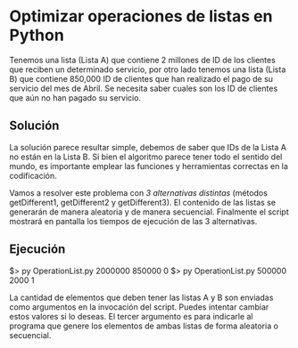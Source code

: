 # Optimizar operaciones de listas en Python

Tenemos una lista (Lista A) que contiene 2 millones de ID de los clientes que reciben un determinado servicio, por otro lado tenemos una lista (Lista B) que contiene 850,000 ID de clientes que han realizado el pago de su servicio del mes de Abril. Se necesita saber cuales son los ID de clientes que aún no han pagado su servicio.

## Solución

La solución parece resultar simple, debemos de saber que IDs de la Lista A no están en la Lista B. Si bien el algoritmo parece tener todo el sentido del mundo, es importante emplear las funciones y herramientas correctas en la codificación.

Vamos a resolver este problema con *3 alternativas distintas* (métodos getDifferent1, getDifferent2 y getDifferent3). El contenido de las listas se generarán de manera aleatoria y de manera secuencial. Finalmente el script mostrará en pantalla los tiempos de ejecución de las 3 alternativas.

## Ejecución

$> py OperationList.py 2000000 850000 0
$> py OperationList.py 500000 2000 1

La cantidad de elementos que deben tener las listas A y B son enviadas como argumentos en la invocación del script. Puedes intentar cambiar estos valores si lo deseas. El tercer argumento es para indicarle al programa que genere los elementos de ambas listas de forma aleatoria o secuencial.
